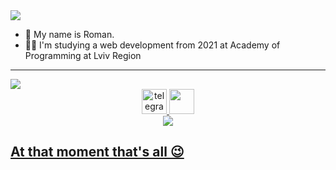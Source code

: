 <img src='https://capsule-render.vercel.app/api?type=waving&color=gradient&text=Welcome%20to%20my%20GitHub!%20&height=100&section=header'>

- 👋 My name is Roman.
- 👨‍💻 I'm studying a web development from 2021 at Academy of Programming at Lviv Region
<hr>
<img src='https://capsule-render.vercel.app/api?type=waving&color=gradient&text=↓%20My%20contacts%20↓&height=100'>

<div align="center">
<a href="https://t.me/Romko_228" target="_blank">
     <img src="https://cdn-icons-png.flaticon.com/512/2111/2111646.png" width="40" height="40" alt="telegram group" />
    </a>
    <a href="https://facebook.com/romko_228" target="_blank">
       <img src="https://cdn-icons-png.flaticon.com/512/5968/5968764.png" width="40" height="40" />
       </a>
  <br>
  <a href='mailto:milyanroman833@gmail.com'>
 <img src="https://img.shields.io/badge/-milyanroman833@gmail.com-red?style=flat&logo=Gmail&logoColor=white"
      </a>
    </div>
  
## At that moment that's all 😉
